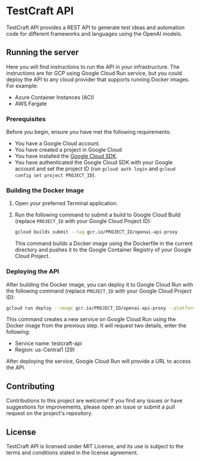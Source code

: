 # TestCraft API

TestCraft API provides a REST API to generate test ideas and automation code for different frameworks and languages using the OpenAI models.

## Running the server

Here you will find instructions to run the API in your infrastructure. 
The instructions are for GCP using Google Cloud Run service, but you could deploy the API to any cloud provider that supports running Docker images. 
For example:
- Azure Container Instances (ACI)
- AWS Fargate

### Prerequisites  

Before you begin, ensure you have met the following requirements:

- You have a Google Cloud account.
- You have created a project in Google Cloud
- You have installed the [Google Cloud SDK](https://cloud.google.com/sdk/docs/install).
- You have authenticated the Google Cloud SDK with your Google account and set the project ID (run `gcloud auth login` and `gcloud config set project PROJECT_ID`).  

### Building the Docker Image  

1. Open your preferred Terminal application.
2. Run the following command to submit a build to Google Cloud Build (replace `PROJECT_ID` with your Google Cloud Project ID):

    ```bash
    gcloud builds submit --tag gcr.io/PROJECT_ID/openai-api-proxy
    ```

    This command builds a Docker image using the Dockerfile in the current directory and pushes it to the Google Container Registry of your Google Cloud Project.  

### Deploying the API  

After building the Docker image, you can deploy it to Google Cloud Run with the following command (replace `PROJECT_ID` with your Google Cloud Project ID):

```bash
gcloud run deploy --image gcr.io/PROJECT_ID/openai-api-proxy --platform managed
```

This command creates a new service on Google Cloud Run using the Docker image from the previous step. 
It will request two details, enter the following:
- Service name: testcraft-api
- Region: us-Central1 (29)  

After deploying the service, Google Cloud Run will provide a URL to access the API.

## Contributing
Contributions to this project are welcome! If you find any issues or have suggestions for improvements, please open an issue or submit a pull request on the project's repository.

## License
TestCraft API is licensed under MIT License, and its use is subject to the terms and conditions stated in the license agreement.
